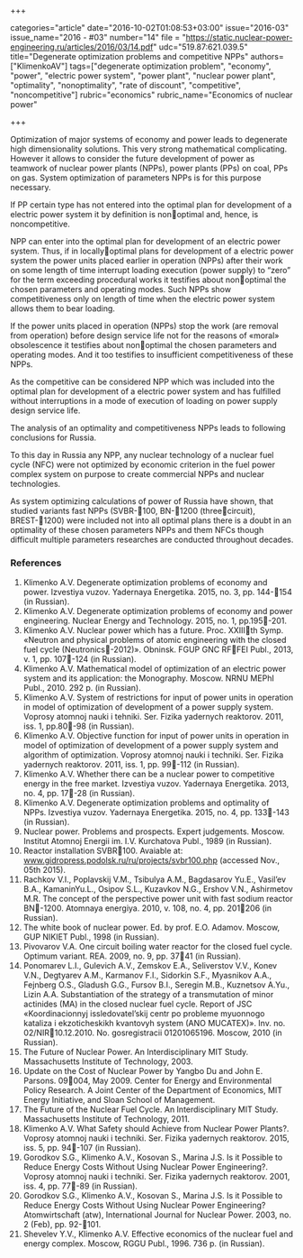 +++

categories="article"
date="2016-10-02T01:08:53+03:00"
issue="2016-03"
issue_name="2016 - #03"
number="14"
file = "https://static.nuclear-power-engineering.ru/articles/2016/03/14.pdf"
udc="519.87:621.039.5"
title="Degenerate optimization problems and competitive NPPs"
authors=["KlimenkoAV"]
tags=["degenerate optimization problem", "economy", "power", "electric power system", "power plant", "nuclear power plant", "optimality", "nonoptimality", "rate of discount", "competitive",
"noncompetitive"]
rubric="economics"
rubric_name="Economics of nuclear power"

+++

Optimization of major systems of economy and power leads to degenerate high 
dimensionality solutions. 
This very strong mathematical complicating. 
However it allows to consider the future development of power as teamwork of nuclear power plants (NPPs), power plants (PPs) on coal, PPs on gas. 
System optimization of parameters NPPs is for this purpose necessary.

If PP certain type has not entered into the optimal plan for development of a electric power system it by definition is nonoptimal and, hence, is noncompetitive.

NPP can enter into the optimal plan for development of an electric power system. 
Thus, if in locallyoptimal plans for development of a electric power system the power units placed earlier in operation (NPPs) after their work on some length of time interrupt loading execution (power supply) to “zero” for the term exceeding procedural works it testifies about nonoptimal the chosen parameters and operating modes. 
Such NPPs show competitiveness only on length of time when the electric power system allows them to bear loading.

If the power units placed in operation (NPPs) stop the work (are removal from operation) before design service life not for the reasons of «moral» obsolescence it testifies about nonoptimal the chosen parameters and operating modes. 
And it too testifies to insufficient competitiveness of these NPPs.

As the competitive can be considered NPP which was included into the optimal plan for development of a electric power system and has fulfilled without interruptions in a mode of execution of loading on power supply design service life.

The analysis of an optimality and competitiveness NPPs leads to following conclusions for Russia.

To this day in Russia any NPP, any nuclear technology of a nuclear fuel cycle (NFC) were not optimized by economic criterion in the fuel power complex system on purpose to create commercial NPPs and nuclear technologies.

As system optimizing calculations of power of Russia have shown, that studied variants fast NPPs (SVBR-100, BN-1200 (threecircuit), BREST-1200) were included not into all optimal plans there is a doubt in an optimality of these chosen parameters NPPs and them NFCs though difficult multiple parameters researches are conducted throughout decades.

### References

1. Klimenko A.V. Degenerate optimization problems of economy and power. Izvestiya vuzov. Yadernaya Energetika. 2015, no. 3, pp. 144-154 (in Russian).
2. Klimenko A.V. Degenerate optimization problems of economy and power engineering. Nuclear Energy and Technology. 2015, no. 1, pp.195-201.
3. Klimenko A.V. Nuclear power which has a future. Proc. XXIIIth Symp. «Neutron and physical problems of atomic engineering with the closed fuel cycle (Neutronics-2012)». Obninsk. FGUP GNC RFFEI Publ., 2013, v. 1, pp. 107-124 (in Russian).
4. Klimenko A.V. Mathematical model of optimization of an electric power system and its application: the Monography. Moscow. NRNU MEPhI Publ., 2010. 292 p. (in Russian).
5. Klimenko A.V. System of restrictions for input of power units in operation in model of optimization of development of a power supply system. Voprosy atomnoj nauki i tehniki. Ser. Fizika yadernych reaktorov. 2011, iss. 1, pp.80-98 (in Russian).
6. Klimenko A.V. Objective function for input of power units in operation in model of optimization of development of a power supply system and algorithm of optimization. Voprosy atomnoj nauki i techniki. Ser. Fizika yadernych reaktorov. 2011, iss. 1, pp. 99-112 (in Russian).
7. Klimenko A.V. Whether there can be a nuclear power to competitive energy in the free market. Izvestiya vuzov. Yadernaya Energetika. 2013, no. 4, pp. 17-28 (in Russian).
8. Klimenko A.V. Degenerate optimization problems and optimality of NPPs. Izvestiya vuzov. Yadernaya Energetika. 2015, no. 4, pp. 133-143 (in Russian).
9. Nuclear power. Problems and prospects. Expert judgements. Moscow. Institut Atomnoj Energii im. I.V. Kurchatova Publ., 1989 (in Russian).
10. Reactor installation SVBR100. Avaiable at: www.gidropress.podolsk.ru/ru/projects/svbr100.php (accessed Nov., 05th 2015).
11. Rachkov V.I., Poplavskij V.M., Tsibulya A.M., Bagdasarov Yu.E., Vasil’ev B.A., KamaninYu.L., Osipov S.L., Kuzavkov N.G., Ershov V.N., Ashirmetov M.R. The concept of the perspective power unit with fast sodium reactor BN-1200. Atomnaya energiya. 2010, v. 108, no. 4, pp. 201206 (in Russian).
12. The white book of nuclear power. Ed. by prof. E.O. Adamov. Moscow, GUP NIKIET Publ., 1998 (in Russian).
13. Pivovarov V.A. One circuit boiling water reactor for the closed fuel cycle. Optimum variant. REA. 2009, no. 9, pp. 3741 (in Russian).
14. Ponomarev L.I., Gulevich A.V., Zemskov E.A., Seliverstov V.V., Konev V.N., Degtyarev A.M., Karmanov F.I., Sidorkin S.F., Myasnikov A.A., Fejnberg O.S., Gladush G.G., Fursov B.I., Seregin M.B., Kuznetsov A.Yu., Lizin A.A. Substantiation of the strategy of a transmutation of minor actinides (MA) in the closed nuclear fuel cycle. Report of JSC «Koordinacionnyj issledovatel’skij centr po probleme myuonnogo kataliza i ekzoticheskikh kvantovyh system (ANO MUCATEX)». Inv. no. 02/NIR10.12.2010. No. gosregistracii 01201065196. Moscow, 2010 (in Russian).
15. The Future of Nuclear Power. An Interdisciplinary MIT Study. Massachusetts Institute of Technology, 2003.
16. Update on the Cost of Nuclear Power by Yangbo Du and John E. Parsons. 09004, May 2009. Center for Energy and Environmental Policy Research. A Joint Center of the Department of Economics, MIT Energy Initiative, and Sloan School of Management.
17. The Future of the Nuclear Fuel Cycle. An Interdisciplinary MIT Study. Massachusetts Institute of Technology, 2011.
18. Klimenko A.V. What Safety should Achieve from Nuclear Power Plants?. Voprosy atomnoj nauki i techniki. Ser. Fizika yadernych reaktorov. 2015, iss. 5, pp. 94-107 (in Russian).
19. Gorodkov S.G., Klimenko A.V., Kosovan S., Marina J.S. Is it Possible to Reduce Energy Costs Without Using Nuclear Power Engineering?. Voprosy atomnoj nauki i techniki. Ser. Fizika yadernych reaktorov. 2001, iss. 4, pp. 77-89 (in Russian).
20. Gorodkov S.G., Klimenko A.V., Kosovan S., Marina J.S. Is it Possible to Reduce Energy Costs Without Using Nuclear Power Engineering? Atomwirtschaft (atw), International Journal for Nuclear Power. 2003, no. 2 (Feb), pp. 92-101.
21. Shevelev Y.V., Klimenko A.V. Effective economics of the nuclear fuel and energy complex. Moscow, RGGU Publ., 1996. 736 p. (in Russian).